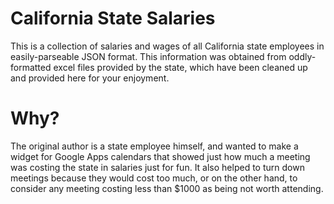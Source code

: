 California State Salaries
=========================

This is a collection of salaries and wages of all California state employees in easily-parseable JSON format. This information was obtained from oddly-formatted excel files provided by the state, which have been cleaned up and provided here for your enjoyment.

Why?
====

The original author is a state employee himself, and wanted to make a widget for Google Apps calendars that showed just how much a meeting was costing the state in salaries just for fun. It also helped to turn down meetings because they would cost too much, or on the other hand, to consider any meeting costing less than $1000 as being not worth attending.
